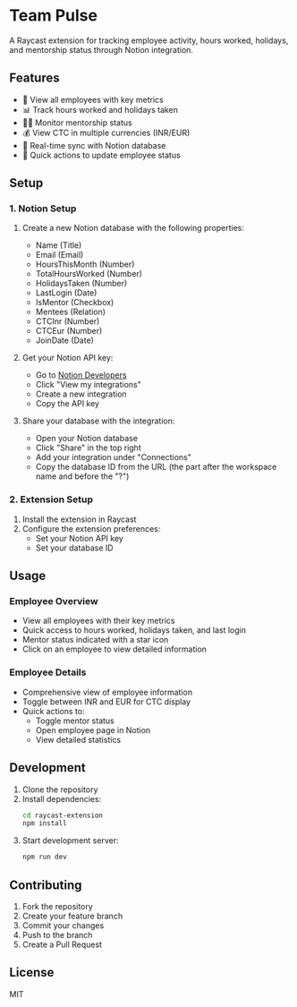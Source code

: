 # Team Pulse

A Raycast extension for tracking employee activity, hours worked, holidays, and mentorship status through Notion integration.

## Features

- 👥 View all employees with key metrics
- 📊 Track hours worked and holidays taken
- 👨‍🏫 Monitor mentorship status
- 💰 View CTC in multiple currencies (INR/EUR)
- 🔄 Real-time sync with Notion database
- 🚀 Quick actions to update employee status

## Setup

### 1. Notion Setup

1. Create a new Notion database with the following properties:
   - Name (Title)
   - Email (Email)
   - HoursThisMonth (Number)
   - TotalHoursWorked (Number)
   - HolidaysTaken (Number)
   - LastLogin (Date)
   - IsMentor (Checkbox)
   - Mentees (Relation)
   - CTCInr (Number)
   - CTCEur (Number)
   - JoinDate (Date)

2. Get your Notion API key:
   - Go to [Notion Developers](https://developers.notion.com)
   - Click "View my integrations"
   - Create a new integration
   - Copy the API key

3. Share your database with the integration:
   - Open your Notion database
   - Click "Share" in the top right
   - Add your integration under "Connections"
   - Copy the database ID from the URL (the part after the workspace name and before the "?")

### 2. Extension Setup

1. Install the extension in Raycast
2. Configure the extension preferences:
   - Set your Notion API key
   - Set your database ID

## Usage

### Employee Overview

- View all employees with their key metrics
- Quick access to hours worked, holidays taken, and last login
- Mentor status indicated with a star icon
- Click on an employee to view detailed information

### Employee Details

- Comprehensive view of employee information
- Toggle between INR and EUR for CTC display
- Quick actions to:
  - Toggle mentor status
  - Open employee page in Notion
  - View detailed statistics

## Development

1. Clone the repository
2. Install dependencies:
   ```bash
   cd raycast-extension
   npm install
   ```
3. Start development server:
   ```bash
   npm run dev
   ```

## Contributing

1. Fork the repository
2. Create your feature branch
3. Commit your changes
4. Push to the branch
5. Create a Pull Request

## License

MIT
